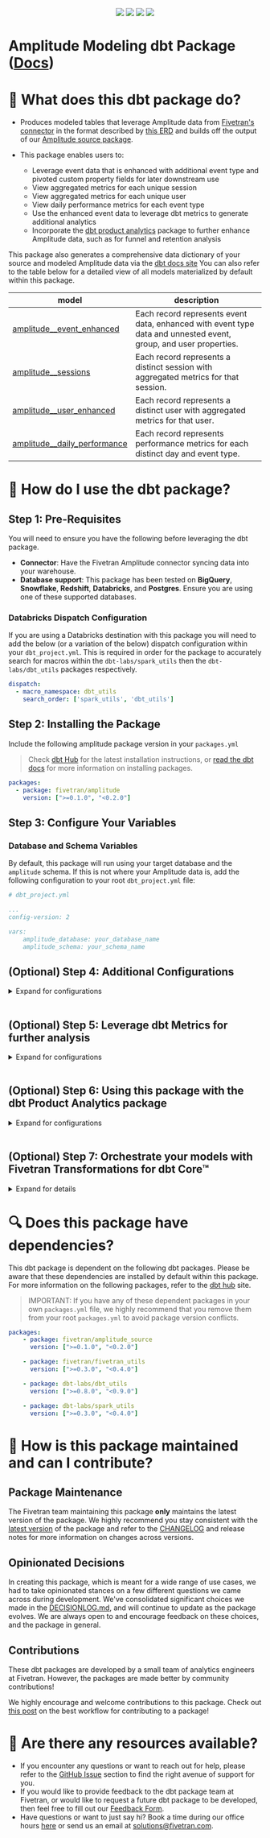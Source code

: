 <p align="center">
    <a alt="License"
        href="https://github.com/fivetran/dbt_amplitude/blob/main/LICENSE">
        <img src="https://img.shields.io/badge/License-Apache%202.0-blue.svg" /></a>
    <a alt="dbt-core">
        <img src="https://img.shields.io/badge/dbt_core™-version_>=1.0.0_<2.0.0-orange.svg" /></a>
    <a alt="Maintained?">
        <img src="https://img.shields.io/badge/Maintained%3F-yes-green.svg" /></a>
    <a alt="PRs">
        <img src="https://img.shields.io/badge/Contributions-welcome-blueviolet" /></a>
</p>

# Amplitude Modeling dbt Package ([Docs](https://fivetran.github.io/dbt_amplitude/))

# 📣 What does this dbt package do?
- Produces modeled tables that leverage Amplitude data from [Fivetran's connector](https://fivetran.com/docs/applications/amplitude) in the format described by [this ERD](https://fivetran.com/docs/applications/amplitude#schema) and builds off the output of our [Amplitude source package](https://github.com/fivetran/dbt_amplitude_source).

- This package enables users to:
  - Leverage event data that is enhanced with additional event type and pivoted custom property fields for later downstream use
  - View aggregated metrics for each unique session
  - View aggregated metrics for each unique user
  - View daily performance metrics for each event type
  - Use the enhanced event data to leverage dbt metrics to generate additional analytics
  - Incorporate the [dbt product analytics](https://github.com/mjirv/dbt_product_analytics) package to further enhance Amplitude data, such as for funnel and retention analysis

This package also generates a comprehensive data dictionary of your source and modeled Amplitude data via the [dbt docs site](https://fivetran.github.io/dbt_amplitude/)
You can also refer to the table below for a detailed view of all models materialized by default within this package.

|**model**|**description**
-----|-----
| [amplitude__event_enhanced](https://fivetran.github.io/dbt_amplitude/#!/model/model.amplitude.amplitude__event_enhanced)     | Each record represents event data, enhanced with event type data and unnested event, group, and user properties. 
| [amplitude__sessions](https://fivetran.github.io/dbt_amplitude/#!/model/model.amplitude.amplitude__sessions)         | Each record represents a distinct session with aggregated metrics for that session.
| [amplitude__user_enhanced](https://fivetran.github.io/dbt_amplitude/#!/model/model.amplitude.amplitude__user_enhanced)               | Each record represents a distinct user with aggregated metrics for that user.
| [amplitude__daily_performance](https://fivetran.github.io/dbt_amplitude/#!/model/model.amplitude.amplitude__daily_performance)               | Each record represents performance metrics for each distinct day and event type.

# 🎯 How do I use the dbt package?
## Step 1: Pre-Requisites
You will need to ensure you have the following before leveraging the dbt package.
- **Connector**: Have the Fivetran Amplitude connector syncing data into your warehouse. 
- **Database support**: This package has been tested on **BigQuery**, **Snowflake**, **Redshift**, **Databricks**, and **Postgres**. Ensure you are using one of these supported databases.

### Databricks Dispatch Configuration
If you are using a Databricks destination with this package you will need to add the below (or a variation of the below) dispatch configuration within your `dbt_project.yml`. This is required in order for the package to accurately search for macros within the `dbt-labs/spark_utils` then the `dbt-labs/dbt_utils` packages respectively.
```yml
dispatch:
  - macro_namespace: dbt_utils
    search_order: ['spark_utils', 'dbt_utils']
```

## Step 2: Installing the Package
Include the following amplitude package version in your `packages.yml`
> Check [dbt Hub](https://hub.getdbt.com/) for the latest installation instructions, or [read the dbt docs](https://docs.getdbt.com/docs/package-management) for more information on installing packages.
```yaml
packages:
  - package: fivetran/amplitude
    version: [">=0.1.0", "<0.2.0"]
```
## Step 3: Configure Your Variables
### Database and Schema Variables
By default, this package will run using your target database and the `amplitude` schema. If this is not where your Amplitude data is, add the following configuration to your root `dbt_project.yml` file:

```yml
# dbt_project.yml

...
config-version: 2

vars:
    amplitude_database: your_database_name    
    amplitude_schema: your_schema_name
```

## (Optional) Step 4: Additional Configurations
<details><summary>Expand for configurations</summary>

### Change the Source Table References
Source tables are referenced using default names. If an individual source table has a different name than expected, provide the name of the table as it appears in your warehouse to the respective variable: 
> IMPORTANT: See the package's source [`dbt_project.yml`](https://github.com/fivetran/dbt_amplitude_source/blob/main/dbt_project.yml) variable declarations to see the expected names.

```yml
# dbt_project.yml
...
config-version: 2
vars:
    <package_name>__<default_source_table_name>_identifier: your_table_name
```

### Change the Build Schema
By default, this package builds the GitHub staging models within a schema titled (<target_schema> + `_stg_amplitude`) in your target database. If this is not where you would like your GitHub staging data to be written to, add the following configuration to your root `dbt_project.yml` file:

```yml
# dbt_project.yml
models:
    amplitude_source:
      +schema: my_new_schema_name # leave blank for just the target_schema
```
### Change the Event Date Range
Because of the typical volume of event data, you may want to limit this package's models to work with a recent date range (however, note that the `amplitude__daily_performance`, `amplitude__event_enhanced`, and `amplitude__sessions` final models are materialized as incremental tables).

The default date range starts at '2020-01-01' and ends one day past the current day. To customize the date range, add the following configurations to your root `dbt_project.yml` file:
```yml
# dbt_project.yml
...
vars:
    date_range_start: 'your_starting_date'
    date_range_end: 'your_ending_date'
```
### Pivoting out nested fields containing custom properties
The Amplitude schema allows for custom properties to be passed as nested fields (for example: `user_properties: {"Cohort":"Test A"}`). To pivot out the properties, add the following configurations to your root `dbt_project.yml` file:
```yml
# dbt_project.yml
...
vars:
    event_properties_to_pivot: ['event_property_1','event_property_2']
    group_properties_to_pivot: ['group_property_1','group_property_2']
    user_properties_to_pivot: ['user_property_1','user_property_2']
```
</details>
<br>


## (Optional) Step 5: Leverage dbt Metrics for further analysis
<details><summary>Expand for configurations</summary>

In addition to existing final models, our Amplitude package defines common [Metrics](https://docs.getdbt.com/docs/building-a-dbt-project/metrics) including:
- total_events
- average_session_length
- total_sessions
- total_users
- average_time_in_between_sessions

You can find the supported dimensions and full definitions of these metrics [here](https://github.com/fivetran/dbt_ad_reporting/blob/main/models/ad_reporting_metrics.yml).

To use dbt Metrics, add the [dbt metrics package](https://github.com/dbt-labs/dbt_metrics) to your project's `packages.yml` file:
```yml
packages:
  - package: dbt-labs/metrics
    version: [">=0.3.0", "<0.4.0"]
```
> **Note**: The [metrics package](https://github.com/dbt-labs/dbt_metrics) has stricter dbt version requirements, so check accordingly.

To utilize Amplitude's pre-defined metrics in your code, refer to the [dbt metrics package](https://github.com/dbt-labs/dbt_metrics) usage instructions and the example below:
```sql
select * 
from {{ metrics.calculate(
        metric('total_events'),
        grain='month',
        dimensions=['region'],
        secondary_calculations=[
            metrics.period_over_period(comparison_strategy='ratio', interval=1, alias='ratio_last_mth'),
            metrics.period_over_period(comparison_strategy='ratio', interval=12, alias='ratio_last_yr'),
            metrics.period_to_date(aggregate='sum', period='year', alias='ytd')
        ]
) }}
```
</details>
<br>


## (Optional) Step 6: Using this package with the dbt Product Analytics package
<details><summary>Expand for configurations</summary>

The [dbt_product_analytics](https://github.com/mjirv/dbt_product_analytics) package contains macros that allows for further exploration such as event flow, funnel, and retention analysis. To leverage this in conjunction with this package, add the following configuration to your project's `packages.yml` file:
```yml
packages:
  - package: mjirv/dbt_product_analytics
    version: [">=0.1.0"]
```

Refer to the [dbt_product_analytics](https://github.com/mjirv/dbt_product_analytics) usage instructions and the example below:
```sql
-- # product_analytics_funnel.sql
{% set events =
  dbt_product_analytics.event_stream(
    from=ref('amplitude__event_enhanced'),
    event_type_col="event_type",
    user_id_col="amplitude_user_id",
    date_col="event_day",
    start_date="your_start_date",
    end_date="your_end_date")
%}

{% set steps = ["event_type_1", "event_type_2", "event_type_3"] %}

{{ dbt_product_analytics.funnel(steps=steps, event_stream=events) }}

```

</details>
<br>

## (Optional) Step 7: Orchestrate your models with Fivetran Transformations for dbt Core™
<details><summary>Expand for details</summary>
<br>

Fivetran offers the ability for you to orchestrate your dbt project through the [Fivetran Transformations for dbt Core™](https://fivetran.com/docs/transformations/dbt) product. Refer to the linked docs for more information on how to setup your project for orchestration through Fivetran. 


</details>

# 🔍 Does this package have dependencies?
This dbt package is dependent on the following dbt packages. Please be aware that these dependencies are installed by default within this package. For more information on the following packages, refer to the [dbt hub](https://hub.getdbt.com/) site.
> IMPORTANT: If you have any of these dependent packages in your own `packages.yml` file, we highly recommend that you remove them from your root `packages.yml` to avoid package version conflicts.
```yml
packages:
    - package: fivetran/amplitude_source
      version: [">=0.1.0", "<0.2.0"]

    - package: fivetran/fivetran_utils
      version: [">=0.3.0", "<0.4.0"]

    - package: dbt-labs/dbt_utils
      version: [">=0.8.0", "<0.9.0"]

    - package: dbt-labs/spark_utils
      version: [">=0.3.0", "<0.4.0"]
```
# 🙌 How is this package maintained and can I contribute?
## Package Maintenance
The Fivetran team maintaining this package **only** maintains the latest version of the package. We highly recommend you stay consistent with the [latest version](https://hub.getdbt.com/fivetran/amplitude/latest/) of the package and refer to the [CHANGELOG](https://github.com/fivetran/dbt_amplitude/blob/main/CHANGELOG.md) and release notes for more information on changes across versions.

## Opinionated Decisions
In creating this package, which is meant for a wide range of use cases, we had to take opinionated stances on a few different questions we came across during development. We've consolidated significant choices we made in the [DECISIONLOG.md](https://github.com/fivetran/dbt_amplitude/blob/main/DECISIONLOG.md), and will continue to update as the package evolves. We are always open to and encourage feedback on these choices, and the package in general.

## Contributions
These dbt packages are developed by a small team of analytics engineers at Fivetran. However, the packages are made better by community contributions! 

We highly encourage and welcome contributions to this package. Check out [this post](https://discourse.getdbt.com/t/contributing-to-a-dbt-package/657) on the best workflow for contributing to a package!

# 🏪 Are there any resources available?
- If you encounter any questions or want to reach out for help, please refer to the [GitHub Issue](https://github.com/fivetran/dbt_amplitude/issues/new/choose) section to find the right avenue of support for you.
- If you would like to provide feedback to the dbt package team at Fivetran, or would like to request a future dbt package to be developed, then feel free to fill out our [Feedback Form](https://www.surveymonkey.com/r/DQ7K7WW).
- Have questions or want to just say hi? Book a time during our office hours [here](https://calendly.com/fivetran-solutions-team/fivetran-solutions-team-office-hours) or send us an email at solutions@fivetran.com.
